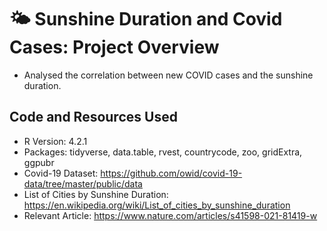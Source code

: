 # :sun_behind_small_cloud: Sunshine Duration and Covid Cases: Project Overview
* Analysed the correlation between new COVID cases and the sunshine duration.

## Code and Resources Used
* R Version: 4.2.1
* Packages: tidyverse, data.table, rvest, countrycode, zoo, gridExtra, ggpubr
* Covid-19 Dataset: https://github.com/owid/covid-19-data/tree/master/public/data
* List of Cities by Sunshine Duration: https://en.wikipedia.org/wiki/List_of_cities_by_sunshine_duration
* Relevant Article: https://www.nature.com/articles/s41598-021-81419-w


